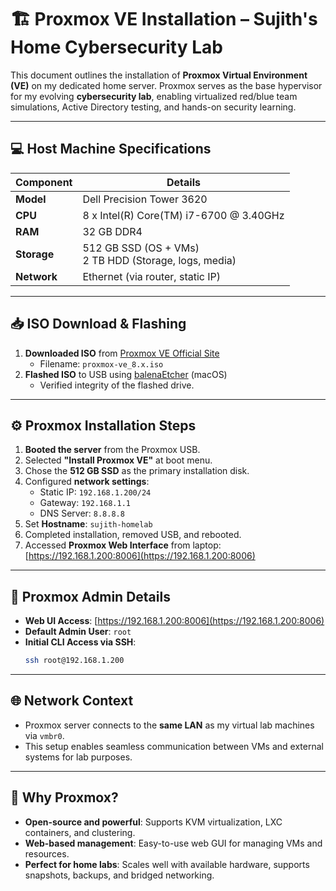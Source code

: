 # 🏗️ Proxmox VE Installation – Sujith's Home Cybersecurity Lab

This document outlines the installation of **Proxmox Virtual Environment (VE)** on my dedicated home server. Proxmox serves as the base hypervisor for my evolving **cybersecurity lab**, enabling virtualized red/blue team simulations, Active Directory testing, and hands-on security learning.

---

## 💻 Host Machine Specifications

| Component       | Details                                  |
|------------------|------------------------------------------|
| **Model**       | Dell Precision Tower 3620                |
| **CPU**         | 8 x Intel(R) Core(TM) i7-6700 @ 3.40GHz |
| **RAM**         | 32 GB DDR4                               |
| **Storage**     | 512 GB SSD (OS + VMs) <br> 2 TB HDD (Storage, logs, media) |
| **Network**     | Ethernet (via router, static IP)         |

---

## 📥 ISO Download & Flashing

1. **Downloaded ISO** from [Proxmox VE Official Site](https://www.proxmox.com/en/downloads)  
   - Filename: `proxmox-ve_8.x.iso`  
2. **Flashed ISO** to USB using [balenaEtcher](https://www.balena.io/etcher/) (macOS)  
   - Verified integrity of the flashed drive.

---

## ⚙️ Proxmox Installation Steps

1. **Booted the server** from the Proxmox USB.
2. Selected **"Install Proxmox VE"** at boot menu.
3. Chose the **512 GB SSD** as the primary installation disk.
4. Configured **network settings**:
   - Static IP: `192.168.1.200/24`
   - Gateway: `192.168.1.1`
   - DNS Server: `8.8.8.8`
5. Set **Hostname**: `sujith-homelab`
6. Completed installation, removed USB, and rebooted.
7. Accessed **Proxmox Web Interface** from laptop:  
   [https://192.168.1.200:8006](https://192.168.1.200:8006)

---

## 🔐 Proxmox Admin Details

- **Web UI Access**: [https://192.168.1.200:8006](https://192.168.1.200:8006)  
- **Default Admin User**: `root`  
- **Initial CLI Access via SSH**:
    ```bash
    ssh root@192.168.1.200
    ```

---

## 🌐 Network Context

- Proxmox server connects to the **same LAN** as my virtual lab machines via `vmbr0`.  
- This setup enables seamless communication between VMs and external systems for lab purposes.

---

## 🔧 Why Proxmox?

- **Open-source and powerful**: Supports KVM virtualization, LXC containers, and clustering.
- **Web-based management**: Easy-to-use web GUI for managing VMs and resources.
- **Perfect for home labs**: Scales well with available hardware, supports snapshots, backups, and bridged networking.